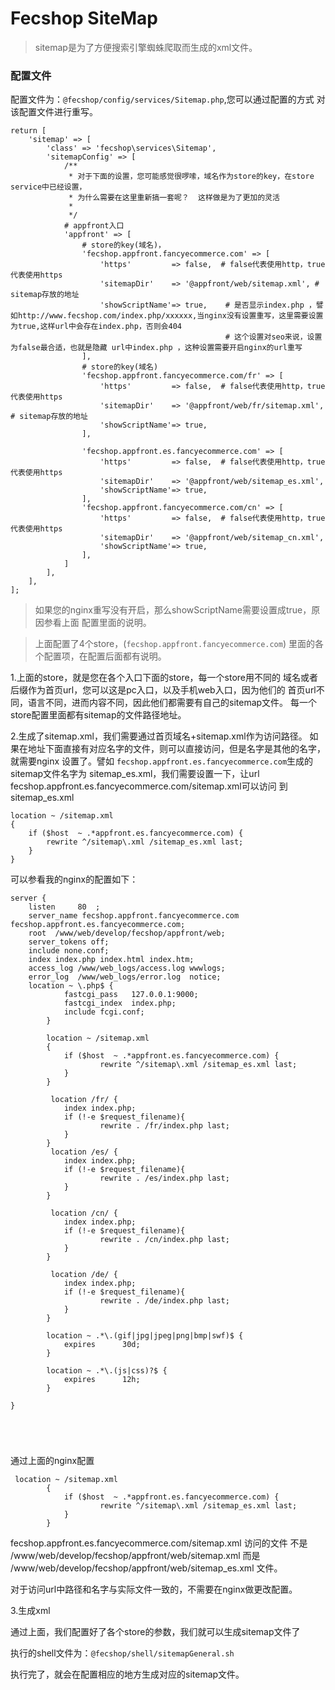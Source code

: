 Fecshop SiteMap
===============

> sitemap是为了方便搜索引擎蜘蛛爬取而生成的xml文件。

### 配置文件

配置文件为：`@fecshop/config/services/Sitemap.php`,您可以通过配置的方式
对该配置文件进行重写。

```
return [
	'sitemap' => [
		'class' => 'fecshop\services\Sitemap',
		'sitemapConfig' => [
			/**
			 * 对于下面的设置，您可能感觉很啰嗦，域名作为store的key，在store service中已经设置，
			 * 为什么需要在这里重新搞一套呢？  这样做是为了更加的灵活
			 *
			 */
			# appfront入口
			'appfront' => [
				# store的key(域名)，
				'fecshop.appfront.fancyecommerce.com' => [
					'https'			=> false,  # false代表使用http，true代表使用https			
					'sitemapDir' 	=> '@appfront/web/sitemap.xml', # sitemap存放的地址
					'showScriptName'=> true,	# 是否显示index.php ，譬如http://www.fecshop.com/index.php/xxxxxx,当nginx没有设置重写，这里需要设置为true,这样url中会存在index.php，否则会404
												# 这个设置对seo来说，设置为false最合适，也就是隐藏 url中index.php ，这种设置需要开启nginx的url重写
				],
				# store的key(域名)
				'fecshop.appfront.fancyecommerce.com/fr' => [
					'https'			=> false,  # false代表使用http，true代表使用https			
					'sitemapDir' 	=> '@appfront/web/fr/sitemap.xml', # sitemap存放的地址
					'showScriptName'=> true,
				],
				
				'fecshop.appfront.es.fancyecommerce.com' => [
					'https'			=> false,  # false代表使用http，true代表使用https			
					'sitemapDir' 	=> '@appfront/web/sitemap_es.xml',
					'showScriptName'=> true,
				],
				'fecshop.appfront.fancyecommerce.com/cn' => [
					'https'			=> false,  # false代表使用http，true代表使用https			
					'sitemapDir' 	=> '@appfront/web/sitemap_cn.xml',
					'showScriptName'=> true,
				],
			]
		],
	],
];
```
> 如果您的nginx重写没有开启，那么showScriptName需要设置成true，原因参看上面
> 配置里面的说明。

> 上面配置了4个store，(`fecshop.appfront.fancyecommerce.com`)
里面的各个配置项，在配置后面都有说明。

1.上面的store，就是您在各个入口下面的store，每一个store用不同的
域名或者后缀作为首页url，您可以这是pc入口，以及手机web入口，因为他们的
首页url不同，语言不同，进而内容不同，因此他们都需要有自己的sitemap文件。
每一个store配置里面都有sitemap的文件路径地址。




2.生成了sitemap.xml，我们需要通过首页域名+sitemap.xml作为访问路径。
如果在地址下面直接有对应名字的文件，则可以直接访问，但是名字是其他的名字，就需要nginx
设置了。譬如
`fecshop.appfront.es.fancyecommerce.com`生成的sitemap文件名字为
sitemap_es.xml，我们需要设置一下，让url
fecshop.appfront.es.fancyecommerce.com/sitemap.xml可以访问
到sitemap_es.xml


```
location ~ /sitemap.xml 
{   
	if ($host  ~ .*appfront.es.fancyecommerce.com) {  
		rewrite ^/sitemap\.xml /sitemap_es.xml last;  
	}
}
```

可以参看我的nginx的配置如下：

```
server {
    listen     80  ;
    server_name fecshop.appfront.fancyecommerce.com fecshop.appfront.es.fancyecommerce.com;
    root  /www/web/develop/fecshop/appfront/web;
    server_tokens off;
    include none.conf;
    index index.php index.html index.htm;
    access_log /www/web_logs/access.log wwwlogs;
    error_log  /www/web_logs/error.log  notice;
    location ~ \.php$ {
			fastcgi_pass   127.0.0.1:9000;
			fastcgi_index  index.php;
			include fcgi.conf;
        }

        location ~ /sitemap.xml
        {
			if ($host  ~ .*appfront.es.fancyecommerce.com) {
					rewrite ^/sitemap\.xml /sitemap_es.xml last;
			}
        }
		
		 location /fr/ {
			index index.php;
			if (!-e $request_filename){
					rewrite . /fr/index.php last;
			}
        }
         location /es/ {
			index index.php;
			if (!-e $request_filename){
					rewrite . /es/index.php last;
			}
        }

         location /cn/ {
			index index.php;
			if (!-e $request_filename){
					rewrite . /cn/index.php last;
			}
        }

         location /de/ {
            index index.php;
			if (!-e $request_filename){
					rewrite . /de/index.php last;
			}
        }

        location ~ .*\.(gif|jpg|jpeg|png|bmp|swf)$ {
            expires      30d;
        }
		
		location ~ .*\.(js|css)?$ {
            expires      12h;
        }
        
}

		
		
		
```

通过上面的nginx配置

```
 location ~ /sitemap.xml
        {
			if ($host  ~ .*appfront.es.fancyecommerce.com) {
					rewrite ^/sitemap\.xml /sitemap_es.xml last;
			}
        }
```

fecshop.appfront.es.fancyecommerce.com/sitemap.xml 访问的文件
不是 /www/web/develop/fecshop/appfront/web/sitemap.xml
而是 /www/web/develop/fecshop/appfront/web/sitemap_es.xml
文件。

对于访问url中路径和名字与实际文件一致的，不需要在nginx做更改配置。


3.生成xml

通过上面，我们配置好了各个store的参数，我们就可以生成sitemap文件了

执行的shell文件为：`@fecshop/shell/sitemapGeneral.sh`

执行完了，就会在配置相应的地方生成对应的sitemap文件。















